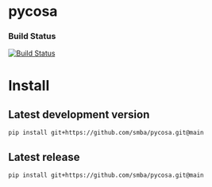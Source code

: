 # pycosa
### Build Status
[![Build Status](https://travis-ci.org/smba/pycosa.svg?branch=main)](https://travis-ci.org/smba/pycosa)

# Install

## Latest development version
```
pip install git+https://github.com/smba/pycosa.git@main
```

## Latest release
```
pip install git+https://github.com/smba/pycosa.git@main
```

